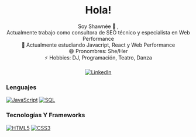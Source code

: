 <h1 align="center">Hola! </h1>
<p align="center">
        Soy Shawnée 👋 ,<br>
        Actualmente trabajo como consultora de SEO técnico y especialista en Web Performance<br>
        🌱 Actualmente estudiando Javacript, React y Web Performance<br>
        😄 Pronombres: She/Her<br>
        ⚡ Hobbies: DJ, Programación, Teatro, Danza<br>
    <br>
    <a href="https://www.linkedin.com/in/shawneejohnson/">
        <img src="https://img.shields.io/badge/LinkedIn-blue?style=flat-square&logo=linkedin" alt="LinkedIn">
    </a>
</p>


### Lenguajes

[![JavaScript](https://img.shields.io/badge/javascript-black?style=for-the-badge&logo=javascript)](https://github.com/shawneejv)
[![SQL](https://img.shields.io/badge/sql-black?style=for-the-badge&logo=mysql)](https://github.com/shawneejv)


### Tecnologías Y Frameworks

[![HTML5](https://img.shields.io/badge/html5-black?style=for-the-badge&logo=html5)](https://github.com/shawneejv)
[![CSS3](https://img.shields.io/badge/css3-black?style=for-the-badge&logo=css3)](https://github.com/shawneejv)
<!-- [![React](https://img.shields.io/badge/react-black?style=for-the-badge&logo=react)](https://github.com/shawneejv) -->


<!--
<p align="center">
  <a href="https://github.com/shawneejv">
    <img src="https://komarev.com/ghpvc/?username=shawneejv&color=blue&style=flat" />
  </a>
</p>
-->

<!-- 
👯 I’m looking to collaborate on ...
🤔 I’m looking for help with ...
💬 Ask me about ...
📫 How to reach me: ...
🔭 I’m currently working on ...
-->

